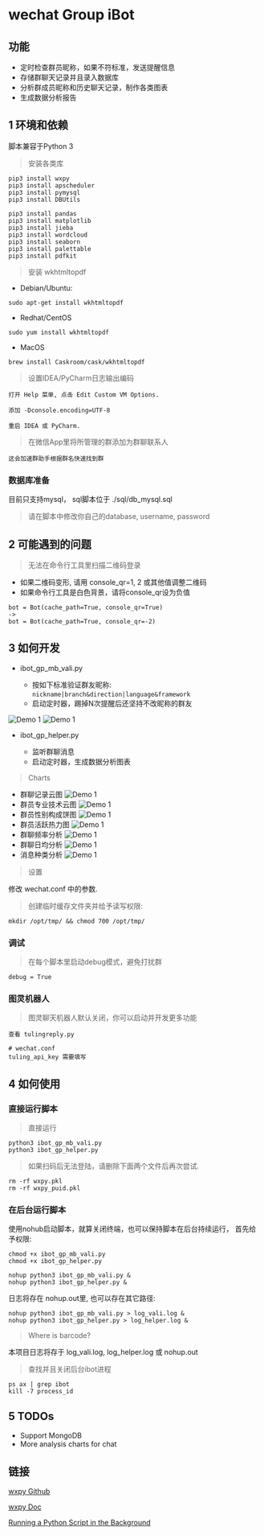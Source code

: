 # wechat Group iBot

## 功能

* 定时检查群员昵称，如果不符标准，发送提醒信息
* 存储群聊天记录并且录入数据库
* 分析群成员昵称和历史聊天记录，制作各类图表
* 生成数据分析报告

## 1 环境和依赖

脚本兼容于Python 3

> 安装各类库

    pip3 install wxpy
    pip3 install apscheduler
    pip3 install pymysql
    pip3 install DBUtils
    
    pip3 install pandas
    pip3 install matplotlib
    pip3 install jieba
    pip3 install wordcloud
    pip3 install seaborn
    pip3 install palettable
    pip3 install pdfkit
    
> 安装 wkhtmltopdf
  
- Debian/Ubuntu:
~~~~
sudo apt-get install wkhtmltopdf
~~~~

- Redhat/CentOS
~~~~
sudo yum install wkhtmltopdf
~~~~

- MacOS
~~~~
brew install Caskroom/cask/wkhtmltopdf
~~~~
    
> 设置IDEA/PyCharm日志输出编码

    打开 Help 菜单, 点击 Edit Custom VM Options.
 
    添加 -Dconsole.encoding=UTF-8
 
    重启 IDEA 或 PyCharm.

> 在微信App里将所管理的群添加为群聊联系人
    
    这会加速群助手根据群名快速找到群
    
### 数据库准备

目前只支持mysql， sql脚本位于 ./sql/db_mysql.sql

> 请在脚本中修改你自己的database, username, password


## 2 可能遇到的问题

> 无法在命令行工具里扫描二维码登录

* 如果二维码变形, 请用 console_qr=1, 2 或其他值调整二维码
* 如果命令行工具是白色背景，请将console_qr设为负值

~~~~
bot = Bot(cache_path=True, console_qr=True)
->
bot = Bot(cache_path=True, console_qr=-2)
~~~~


## 3 如何开发

- ibot_gp_mb_vali.py

    - 按如下标准验证群友昵称:
        `nickname|branch&direction|language&framework`
    - 启动定时器，踢掉N次提醒后还坚持不改昵称的群友
    
![Demo 1](https://raw.githubusercontent.com/mobabel/wechat-group-ibot/master/wiki/member_welcome.jpg "Welcome member notification")
![Demo 1](https://raw.githubusercontent.com/mobabel/wechat-group-ibot/master/wiki/member_validate.jpg "Validate member notification")



- ibot_gp_helper.py

    - 监听群聊消息
    - 启动定时器，生成数据分析图表
    
> Charts

* 群聊记录云图
![Demo 1](https://raw.githubusercontent.com/mobabel/wechat-group-ibot/master/wiki/chat_word_cloud.png "Chat history Wordcloud")
* 群员专业技术云图
![Demo 1](https://raw.githubusercontent.com/mobabel/wechat-group-ibot/master/wiki/member_branch_skill_gender.png "Member branch&skill Wordcloud")
* 群员性别构成饼图
![Demo 1](https://raw.githubusercontent.com/mobabel/wechat-group-ibot/master/wiki/member_gender_pie.png "Member gender pie chart")
* 群员活跃热力图
![Demo 1](https://raw.githubusercontent.com/mobabel/wechat-group-ibot/master/wiki/activity_heatmap.png "Member week activity heatmap")
* 群聊频率分析
![Demo 1](https://raw.githubusercontent.com/mobabel/wechat-group-ibot/master/wiki/chat_freq_day_bar.jpg "Chat frequency dialy bar plot")
* 群聊日均分析
![Demo 1](https://raw.githubusercontent.com/mobabel/wechat-group-ibot/master/wiki/chat_count_day_spot.png "Chat count dialy bar plot")
* 消息种类分析
![Demo 1](https://raw.githubusercontent.com/mobabel/wechat-group-ibot/master/wiki/chat_msg_type_bar.jpg "Chat message type monthly")

    
    

> 设置

修改 wechat.conf 中的参数.


> 创建临时缓存文件夹并给予读写权限:

    mkdir /opt/tmp/ && chmod 700 /opt/tmp/


### 调试

> 在每个脚本里启动debug模式，避免打扰群

    debug = True
    
    
### 图灵机器人

> 图灵聊天机器人默认关闭，你可以启动并开发更多功能

    查看 tulingreply.py
    
    # wechat.conf
    tuling_api_key 需要填写

    
## 4 如何使用


### 直接运行脚本

> 直接运行

    python3 ibot_gp_mb_vali.py
    python3 ibot_gp_helper.py

> 如果扫码后无法登陆，请删除下面两个文件后再次尝试.

    rm -rf wxpy.pkl    
    rm -rf wxpy_puid.pkl    

### 在后台运行脚本

使用nohub启动脚本，就算关闭终端，也可以保持脚本在后台持续运行，
首先给予权限:

    chmod +x ibot_gp_mb_vali.py
    chmod +x ibot_gp_helper.py
    
    nohup python3 ibot_gp_mb_vali.py &
    nohup python3 ibot_gp_helper.py &

日志将存在 nohup.out里, 也可以存在其它路径:

    nohup python3 ibot_gp_mb_vali.py > log_vali.log &
    nohup python3 ibot_gp_helper.py > log_helper.log &

> Where is barcode?

本项目日志将存于 log_vali.log, log_helper.log 或 nohup.out


> 查找并且关闭后台ibot进程
    
    ps ax | grep ibot
    kill -7 process_id   



## 5 TODOs

* Support MongoDB
* More analysis charts for chat

    
## 链接

[wxpy Github](https://github.com/youfou/wxpy)

[wxpy Doc](https://wxpy.readthedocs.io/zh/latest/)

[Running a Python Script in the Background](https://janakiev.com/til/python-background/)